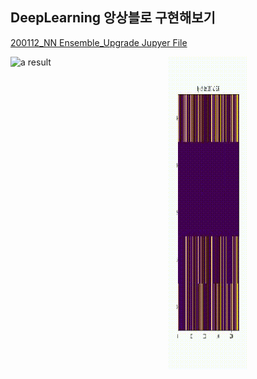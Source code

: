 ## DeepLearning 앙상블로 구현해보기

<a href="./Code/200112_NN Ensemble_Upgrade.ipynb">200112_NN Ensemble_Upgrade Jupyer File</a>
<br>


<div class="img1">
  <div style="float:left;width:50%">
    <img src='./Result/a_result.gif' alt="a result" width="50%" height="500">
  </div>
</div>
<div class="img2">
  <div style="float:right;width:50%">
    <img src='./Result/b_result.gif' alt="b result" width="50%" height="500">
  </div>
</div>

